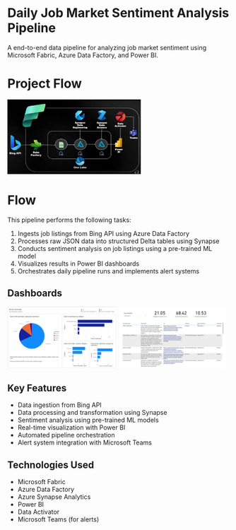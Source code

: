 # Daily Job Market Sentiment Analysis Pipeline
A end-to-end data pipeline for analyzing job market sentiment using Microsoft Fabric, Azure Data Factory, and Power BI.

# Project Flow
<a href="flow_diagram.jpg" target="_blank">
  <img src="flow_diagram.jpg" alt="Flow Diagram" width="60% align="center">
</a>

# Flow
This pipeline performs the following tasks:
1. Ingests job listings from Bing API using Azure Data Factory
2. Processes raw JSON data into structured Delta tables using Synapse
3. Conducts sentiment analysis on job listings using a pre-trained ML model
4. Visualizes results in Power BI dashboards
5. Orchestrates daily pipeline runs and implements alert systems

## Dashboards
<p float="left">
  <img src="page1.jpg" width="49%" />
  <img src="page2.jpg" width="49%" />
</p>

## Key Features

- Data ingestion from Bing API
- Data processing and transformation using Synapse
- Sentiment analysis using pre-trained ML models
- Real-time visualization with Power BI
- Automated pipeline orchestration
- Alert system integration with Microsoft Teams

## Technologies Used

- Microsoft Fabric
- Azure Data Factory
- Azure Synapse Analytics
- Power BI
- Data Activator
- Microsoft Teams (for alerts)

